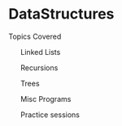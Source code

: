 <h1> DataStructures </h1>
Topics Covered

<ul>Linked Lists</ul>
<ul>Recursions  </ul>
<ul> Trees  </ul>
<ul>Misc Programs</ul>
<ul>Practice sessions</ul>
